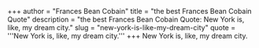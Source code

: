 +++
author = "Frances Bean Cobain"
title = "the best Frances Bean Cobain Quote"
description = "the best Frances Bean Cobain Quote: New York is, like, my dream city."
slug = "new-york-is-like-my-dream-city"
quote = '''New York is, like, my dream city.'''
+++
New York is, like, my dream city.
